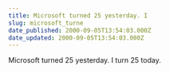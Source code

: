 ```yaml
---
title: Microsoft turned 25 yesterday. I
slug: microsoft_turne
date_published: 2000-09-05T13:54:03.000Z
date_updated: 2000-09-05T13:54:03.000Z
---
```


Microsoft turned 25 yesterday. I turn 25 today.
